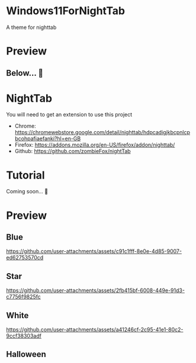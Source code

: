 # Windows11ForNightTab
A theme for nighttab

# Preview
## Below... 👀

# NightTab
You will need to get an extension to use this project
- Chrome: https://chromewebstore.google.com/detail/nighttab/hdpcadigjkbcpnlcpbcohpafiaefanki?hl=en-GB
- Firefox: https://addons.mozilla.org/en-US/firefox/addon/nighttab/
- Github: https://github.com/zombieFox/nightTab

# Tutorial
Coming soon... 👀

# Preview
## Blue
https://github.com/user-attachments/assets/c91c1fff-8e0e-4d85-9007-ed62753570cd
## Star
https://github.com/user-attachments/assets/2fb415bf-6008-449e-91d3-c7756f9825fc
## White
https://github.com/user-attachments/assets/a41246cf-2c95-41e1-80c2-9ccf38303adf
## Halloween

